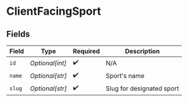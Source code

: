 # ClientFacingSport


## Fields

| Field                     | Type                      | Required                  | Description               |
| ------------------------- | ------------------------- | ------------------------- | ------------------------- |
| `id`                      | *Optional[int]*           | :heavy_check_mark:        | N/A                       |
| `name`                    | *Optional[str]*           | :heavy_check_mark:        | Sport's name              |
| `slug`                    | *Optional[str]*           | :heavy_check_mark:        | Slug for designated sport |